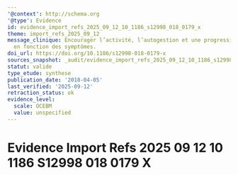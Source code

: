 ```yaml
---
'@context': http://schema.org
'@type': Evidence
id: evidence_import_refs_2025_09_12_10_1186_s12998_018_0179_x
theme: import_refs_2025_09_12
message_clinique: Encourager l’activité, l’autogestion et une progression graduée
  en fonction des symptômes.
doi_url: https://doi.org/10.1186/s12998-018-0179-x
sources_snapshot: _audit/evidence_import_refs_2025_09_12_10_1186_s12998_018_0179_x.json
statut: valide
type_etude: synthese
publication_date: '2018-04-05'
last_verified: '2025-09-12'
retraction_status: ok
evidence_level:
  scale: OCEBM
  value: unspecified
---
```

# Evidence Import Refs 2025 09 12 10 1186 S12998 018 0179 X

